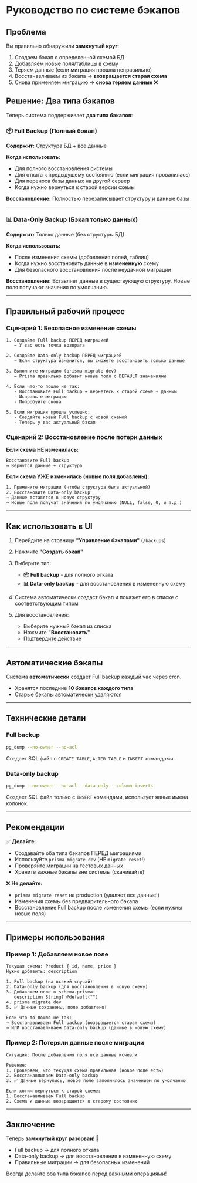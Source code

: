 
# Руководство по системе бэкапов

## Проблема

Вы правильно обнаружили **замкнутый круг**:

1. Создаем бэкап с определенной схемой БД
2. Добавляем новые поля/таблицы в схему
3. Теряем данные (если миграция прошла неправильно)
4. Восстанавливаем из бэкапа → **возвращается старая схема**
5. Снова применяем миграцию → **снова теряем данные** ❌

## Решение: Два типа бэкапов

Теперь система поддерживает **два типа бэкапов**:

### 📦 Full Backup (Полный бэкап)
**Содержит:** Структура БД + все данные

**Когда использовать:**
- Для полного восстановления системы
- Для отката к предыдущему состоянию (если миграция провалилась)
- Для переноса базы данных на другой сервер
- Когда нужно вернуться к старой версии схемы

**Восстановление:** Полностью перезаписывает структуру и данные базы

---

### 📊 Data-Only Backup (Бэкап только данных)
**Содержит:** Только данные (без структуры БД)

**Когда использовать:**
- После изменения схемы (добавления полей, таблиц)
- Когда нужно восстановить данные в **измененную** схему
- Для безопасного восстановления после неудачной миграции

**Восстановление:** Вставляет данные в существующую структуру. Новые поля получают значения по умолчанию.

---

## Правильный рабочий процесс

### Сценарий 1: Безопасное изменение схемы

```
1. Создайте Full backup ПЕРЕД миграцией
   → У вас есть точка возврата

2. Создайте Data-only backup ПЕРЕД миграцией
   → Если структура изменится, вы сможете восстановить только данные

3. Выполните миграцию (prisma migrate dev)
   → Prisma правильно добавит новые поля с DEFAULT значениями

4. Если что-то пошло не так:
   - Восстановите Full backup → вернетесь к старой схеме + данным
   - Исправьте миграцию
   - Попробуйте снова

5. Если миграция прошла успешно:
   - Создайте новый Full backup с новой схемой
   - Теперь у вас актуальный бэкап
```

### Сценарий 2: Восстановление после потери данных

**Если схема НЕ изменилась:**
```
Восстановите Full backup
→ Вернутся данные + структура
```

**Если схема УЖЕ изменилась (новые поля добавлены):**
```
1. Примените миграции (чтобы структура была актуальной)
2. Восстановите Data-only backup
→ Данные вставятся в новую структуру
→ Новые поля получат значения по умолчанию (NULL, false, 0, и т.д.)
```

---

## Как использовать в UI

1. Перейдите на страницу **"Управление бэкапами"** (`/backups`)

2. Нажмите **"Создать бэкап"**

3. Выберите тип:
   - **📦 Full backup** - для полного отката
   - **📊 Data-only backup** - для восстановления в измененную схему

4. Система автоматически создаст бэкап и покажет его в списке с соответствующим типом

5. Для восстановления:
   - Выберите нужный бэкап из списка
   - Нажмите **"Восстановить"**
   - Подтвердите действие

---

## Автоматические бэкапы

Система **автоматически** создает Full backup каждый час через cron.

- Хранятся последние **10 бэкапов каждого типа**
- Старые бэкапы автоматически удаляются

---

## Технические детали

### Full backup
```bash
pg_dump --no-owner --no-acl
```
Создает SQL файл с `CREATE TABLE`, `ALTER TABLE` и `INSERT` командами.

### Data-only backup
```bash
pg_dump --no-owner --no-acl --data-only --column-inserts
```
Создает SQL файл только с `INSERT` командами, использует явные имена колонок.

---

## Рекомендации

✅ **Делайте:**
- Создавайте оба типа бэкапов ПЕРЕД миграциями
- Используйте `prisma migrate dev` (НЕ `migrate reset`!)
- Проверяйте миграции на тестовых данных
- Храните важные бэкапы вне системы (скачивайте)

❌ **Не делайте:**
- `prisma migrate reset` на production (удаляет все данные!)
- Изменения схемы без предварительного бэкапа
- Восстановление Full backup после изменения схемы (если нужны новые поля)

---

## Примеры использования

### Пример 1: Добавляем новое поле

```
Текущая схема: Product { id, name, price }
Нужно добавить: description

1. Full backup (на всякий случай)
2. Data-only backup (для восстановления в новую схему)
3. Добавляем поле в schema.prisma:
   description String? @default("")
4. prisma migrate dev
5. ✅ Данные сохранены, поле добавлено!

Если что-то пошло не так:
→ Восстанавливаем Full backup (возвращается старая схема)
→ ИЛИ восстанавливаем Data-only backup (данные в новую схему)
```

### Пример 2: Потеряли данные после миграции

```
Ситуация: После добавления поля все данные исчезли

Решение:
1. Проверяем, что текущая схема правильная (новое поле есть)
2. Восстанавливаем Data-only backup
3. ✅ Данные вернулись, новое поле заполнилось значением по умолчанию

Если хотим вернуться к старой схеме:
1. Восстанавливаем Full backup
2. Схема и данные возвращаются к старому состоянию
```

---

## Заключение

Теперь **замкнутый круг разорван**! 🎉

- Full backup → для полного отката
- Data-only backup → для восстановления в измененную схему
- Правильные миграции → для безопасных изменений

Всегда делайте оба типа бэкапов перед важными операциями!
